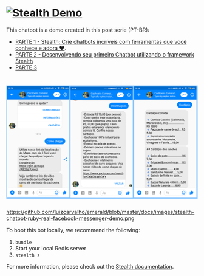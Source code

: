 # <a href='http://bit.ly/stealth-demo'><img src='https://cdn-images-1.medium.com/max/2000/1*QR4f08t4UnKTxVrrzKtjaw.jpeg' alt='Stealth Demo' aria-label='hellostealth.org' /></a>

This chatbot is a demo created in this post serie (PT-BR):
- [PARTE 1 - Stealth: Crie chatbots incríveis com ferramentas que você conhece e adora ❤](https://medium.com/v%C3%ADdeos-de-ti/parte-1-stealth-crie-chatbots-incr%C3%ADveis-com-ferramentas-que-voc%C3%AA-conhece-e-adora-f46e1f9c6a5c).
- [PARTE 2 - Desenvolvendo seu primeiro Chatbot utilizando o framework Stealth]()
- [PARTE 3]()


# <a href='http://bit.ly/stealth-demo'><img src='https://github.com/luizcarvalho/emerald/blob/master/docs/images/stealth-chatbot-ruby-real-facebook-messenger-demo.png' alt='Stealth Demo' aria-label='hellostealth.org' /></a>


https://github.com/luizcarvalho/emerald/blob/master/docs/images/stealth-chatbot-ruby-real-facebook-messenger-demo.png

To boot this bot locally, we recommend the following:

1. `bundle`
2. Start your local Redis server
3. `stealth s`

For more information, please check out the [Stealth documentation](https://hellostealth.org/docs).
